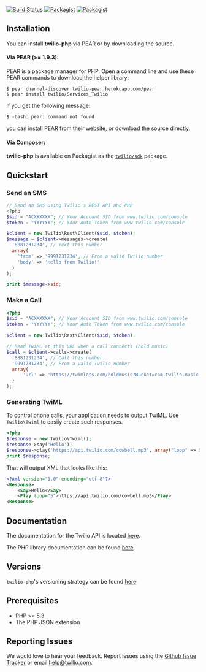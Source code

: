 [![Build Status](https://secure.travis-ci.org/twilio/twilio-php.png?branch=master)](http://travis-ci.org/twilio/twilio-php)
[![Packagist](https://img.shields.io/packagist/v/twilio/sdk.svg)](https://packagist.org/packages/twilio/sdk)
[![Packagist](https://img.shields.io/packagist/dt/twilio/sdk.svg)](https://packagist.org/packages/twilio/sdk)

## Installation

You can install **twilio-php** via PEAR or by downloading the source.

#### Via PEAR (>= 1.9.3):

PEAR is a package manager for PHP. Open a command line and use these PEAR
commands to download the helper library:

    $ pear channel-discover twilio-pear.herokuapp.com/pear
    $ pear install twilio/Services_Twilio

If you get the following message:

    $ -bash: pear: command not found

you can install PEAR from their website, or download the source directly.

#### Via Composer:

**twilio-php** is available on Packagist as the
[`twilio/sdk`](http://packagist.org/packages/twilio/sdk) package.

## Quickstart

### Send an SMS

```php
// Send an SMS using Twilio's REST API and PHP
<?php
$sid = "ACXXXXXX"; // Your Account SID from www.twilio.com/console
$token = "YYYYYY"; // Your Auth Token from www.twilio.com/console

$client = new Twilio\Rest\Client($sid, $token);
$message = $client->messages->create(
  '8881231234', // Text this number
  array(
    'from' => '9991231234', // From a valid Twilio number
    'body' => 'Hello from Twilio!'
  )
);

print $message->sid;
```

### Make a Call

```php
<?php
$sid = "ACXXXXXX"; // Your Account SID from www.twilio.com/console
$token = "YYYYYY"; // Your Auth Token from www.twilio.com/console

$client = new Twilio\Rest\Client($sid, $token);

// Read TwiML at this URL when a call connects (hold music)
$call = $client->calls->create(
  '8881231234', // Call this number
  '9991231234', // From a valid Twilio number
  array(
      'url' => 'https://twimlets.com/holdmusic?Bucket=com.twilio.music.ambient'
  )
);
```

### Generating TwiML

To control phone calls, your application needs to output
[TwiML](https://www.twilio.com/docs/api/twiml/ "Twilio Markup Language"). Use
`Twilio\Twiml` to easily create such responses.

```php
<?php
$response = new Twilio\Twiml();
$response->say('Hello');
$response->play('https://api.twilio.com/cowbell.mp3', array("loop" => 5));
print $response;
```

That will output XML that looks like this:

```xml
<?xml version="1.0" encoding="utf-8"?>
<Response>
    <Say>Hello</Say>
    <Play loop="5">https://api.twilio.com/cowbell.mp3</Play>
<Response>
```

## Documentation

The documentation for the Twilio API is located [here][apidocs].

The PHP library documentation can be found [here][documentation].

## Versions

`twilio-php`'s versioning strategy can be found [here][versioning].

## Prerequisites

* PHP >= 5.3
* The PHP JSON extension

## Reporting Issues

We would love to hear your feedback. Report issues using the [Github
Issue Tracker](https://github.com/twilio/twilio-php/issues) or email
[help@twilio.com](mailto:help@twilio.com).

[apidocs]: https://twilio.com/api/docs
[documentation]: https://twilio.github.io/twilio-php/
[versioning]: https://github.com/twilio/twilio-php/blob/master/VERSIONS.md
